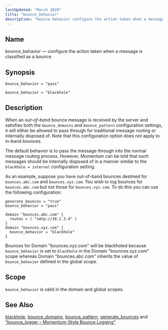 ```yaml
---
lastUpdated: "March 2020"
title: "bounce_behavior"
description: "bounce behavior configure the action taken when a message is classified as a bounce bounce behavior pass bounce behavior blackhole When an out of band bounce message is received by the server and satisfies both the bounce domains and bounce pattern configuration settings it will either be allowed to pass..."
---
```


<a name="conf.ref.bounce_behavior"></a> 
## Name

bounce_behavior — configure the action taken when a message is classified as a bounce

## Synopsis

`bounce_behavior = "pass"`

`bounce_behavior = "blackhole"`

<a name="idp8319248"></a> 
## Description

When an *out-of-band* bounce message is received by the server and satisfies both the `bounce_domains` and `bounce_pattern` configuration settings, it will either be allowed to pass through for traditional message routing or internally disposed of. Note that this configuration option does not apply to in-band bounces.

The default behavior is to pass the message through into the normal message routing process. However, Momentum can be told that such messages should be internally disposed of in a manner similar to the `blackhole = internal` configuration setting.

As an example, suppose you have out-of-band bounces destined for `bounces.abc.com` and `bounces.xyz.com`. You wish to log bounces for `bounces.abc.com` but not those for `bounces.xyz.com`. To do this you can use the following configuration:

```
generate_bounces = "true"
bounce_behavior = "pass"

domain "bounces.abc.com" {
  routes = ( "smtp://10.2.3.4" )
}
domain "bounces.xyz.com" {
  bounce_behavior = "blackhole"
}
```

Bounces for Domain "bounces.xyz.com" will be blackholed because `bounce_behavior` is set to `blackhole` in the Domain "bounces.xyz.com" scope whereas Domain "bounces.abc.com" inherits the value of `bounce_behavior` defined in the global scope.

<a name="idp8328416"></a> 
## Scope

`bounce_behavior` is valid in the domain and global scopes.

<a name="idp8330464"></a> 
## See Also

[blackhole](/momentum/3/3-reference/3-reference-conf-ref-blackhole), [bounce_domains](/momentum/3/3-reference/3-reference-conf-ref-bounce-domains), [bounce_pattern](/momentum/3/3-reference/3-reference-conf-ref-bounce-pattern), [generate_bounces](/momentum/3/3-reference/3-reference-conf-ref-generate-bounces) and [“bounce_logger – Momentum-Style Bounce Logging”](/momentum/3/3-reference/3-reference-modules-bounce-logger)